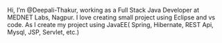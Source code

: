 <!---
Deepali-Thakur/Deepali-Thakur is a ✨ special ✨ repository because its `README.md` (this file) appears on your GitHub profile.
You can click the Preview link to take a look at your changes.
-->
Hi, I’m @Deepali-Thakur, working as a Full Stack Java Developer at MEDNET Labs, Nagpur. I love creating small project using Eclipse and vs code. 
As I create my project using JavaEE( Spring, Hibernate, REST Api, Mysql, JSP, Servlet, etc.) 
